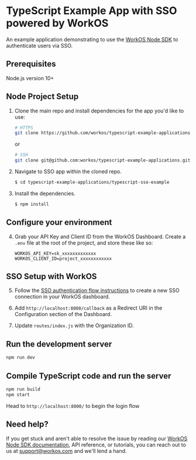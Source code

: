 # TypeScript Example App with SSO powered by WorkOS

An example application demonstrating to use the [WorkOS Node SDK](https://github.com/workos-inc/workos-node) to authenticate users via SSO. 

## Prerequisites

Node.js version 10+

## Node Project Setup

1. Clone the main repo and install dependencies for the app you'd like to use:
    ```bash
    # HTTPS
    git clone https://github.com/workos/typescript-example-applications.git
    ```
    or

    ```bash
    # SSH
    git clone git@github.com:workos/typescript-example-applications.git
    ```

2. Navigate to SSO app within the cloned repo. 
   ```bash
   $ cd typescript-example-applications/typescript-sso-example
   ```

3. Install the dependencies. 
    ```bash
    $ npm install
    ```

## Configure your environment

4. Grab your API Key and Client ID from the WorkOS Dashboard. Create a `.env`
file at the root of the project, and store these like so:
    ```
    WORKOS_API_KEY=sk_xxxxxxxxxxxxx
    WORKOS_CLIENT_ID=project_xxxxxxxxxxxx
    ```

## SSO Setup with WorkOS

5. Follow the [SSO authentication flow instructions](https://workos.com/docs/sso/guide/introduction) to create a new SSO connection in your WorkOS dashboard.

6. Add `http://localhost:8000/callback` as a Redirect URI in the Configuration section of the Dashboard.

7. Update `routes/index.js` with the Organization ID.

## Run the development server

```sh
npm run dev
```

## Compile TypeScript code and run the server

```sh
npm run build
npm start
```

Head to `http://localhost:8000/` to begin the login flow


## Need help?

If you get stuck and aren't able to resolve the issue by reading our [WorkOS Node SDK documentation](https://docs.workos.com/sdk/node), API reference, or tutorials, you can reach out to us at support@workos.com and we'll lend a hand.